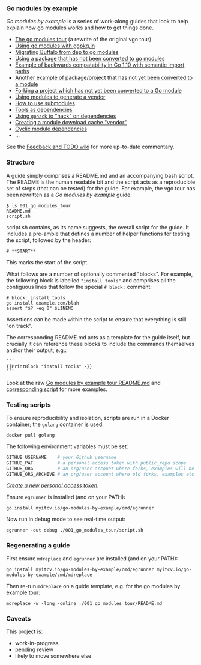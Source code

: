 ### Go modules by example

_Go modules by example_ is a series of work-along guides that look to help explain how go modules works and how to get things done.

* [The go modules tour](https://github.com/go-modules-by-example/index/blob/master/001_go_modules_tour/README.md) (a rewrite of the original vgo tour)
* [Using go modules with gopkg.in](https://github.com/go-modules-by-example/index/blob/master/002_using_gopkg_in/README.md)
* [Migrating Buffalo from dep to go modules](https://github.com/go-modules-by-example/index/blob/master/003_migrate_buffalo/README.md)
* [Using a package that has not been converted to go modules](https://github.com/go-modules-by-example/index/blob/master/004_echo_example/README.md)
* [Example of backwards compatability in Go 1.10 with semantic import paths](https://github.com/go-modules-by-example/index/blob/master/005_old_go/README.md)
* [Another example of package/project that has not yet been converted to a module](https://github.com/go-modules-by-example/index/blob/master/006_not_yet_go_module/README.md)
* [Forking a project which has not yet been converted to a Go module](https://github.com/go-modules-by-example/index/blob/master/007_old_code_replace/README.md)
* [Using modules to generate a vendor](https://github.com/go-modules-by-example/index/blob/master/008_vendor_example/README.md)
* [How to use submodules](https://github.com/go-modules-by-example/index/blob/master/009_submodules/README.md)
* [Tools as dependencies](https://github.com/go-modules-by-example/index/blob/master/010_tools/README.md)
* [Using `gohack` to "hack" on dependencies](https://github.com/myitcv/go-modules-by-example/blob/master/011_using_gohack/README.md)
* [Creating a module download cache "vendor"](https://github.com/go-modules-by-example/index/blob/master/012_modvendor/README.md)
* [Cyclic module dependencies](https://github.com/go-modules-by-example/index/blob/master/013_cyclic/README.md)
* ...

See the [Feedback and TODO wiki](https://github.com/go-modules-by-example/index/wiki/Feedback-TODO) for more up-to-date
commentary.

### Structure

A guide simply comprises a README.md and an accompanying bash script. The README is the human readable bit and the
script acts as a reproducible set of steps (that can be tested) for the guide. For example, the vgo tour has been
rewritten as a _Go modules by example_ guide:

<!-- __TEMPLATE: ls 001_go_modules_tour
```
$ {{.Cmd}}
{{.Out -}}
```
-->
```
$ ls 001_go_modules_tour
README.md
script.sh
```
<!-- END -->

script.sh contains, as its name suggests, the overall script for the guide. It includes a pre-amble that defines a
number of helper functions for testing the script, followed by the header:

```
# **START**
```

This marks the start of the script.

What follows are a number of optionally commented "blocks". For example, the following block is labelled `"install tools"`
and comprises all the contiguous lines that follow the special `# block:` comment:

```
# block: install tools
go install example.com/blah
assert "$? -eq 0" $LINENO
```

Assertions can be made within the script to ensure that everything is still "on track".

The corresponding README.md acts as a template for the guide itself, but crucially it can reference these blocks to
include the commands themselves and/or their output, e.g.:

    ```
    {{PrintBlock "install tools" -}}
    ```

Look at the raw [Go modules by example tour README.md](https://raw.githubusercontent.com/go-modules-by-example/index/master/001_go_modules_tour/README.md)
and [corresponding script](https://github.com/go-modules-by-example/index/blob/master/001_go_modules_tour/script.sh) for more examples.

### Testing scripts

To ensure reproducibility and isolation, scripts are run in a Docker container; the
[`golang`](https://hub.docker.com/_/golang/) container is used:

<!-- __TEMPLATE: docker pull golang # LONG ONLINE
```
{{.Cmd}}
```
-->
```
docker pull golang
```
<!-- END -->

The following environment variables must be set:

```bash
GITHUB_USERNAME    # your Github username
GITHUB_PAT         # a personal access token with public_repo scope
GITHUB_ORG         # an org/user account where forks, examples will be created
GITHUB_ORG_ARCHIVE # an org/user account where old forks, examples etc will be moved
```

_[Create a new personal access token](https://github.com/settings/tokens/new)._

Ensure `egrunner` is installed (and on your PATH):

<!-- __TEMPLATE: go install myitcv.io/go-modules-by-example/cmd/egrunner
```
{{.Cmd}}
```
-->
```
go install myitcv.io/go-modules-by-example/cmd/egrunner
```
<!-- END -->

Now run in debug mode to see real-time output:

<!-- __TEMPLATE: egrunner -out debug ./001_go_modules_tour/script.sh # LONG ONLINE
```
{{.Cmd}}
```
-->
```
egrunner -out debug ./001_go_modules_tour/script.sh
```
<!-- END -->

### Regenerating a guide

First ensure `mdreplace` and `egrunner` are installed (and on your PATH):

<!-- __TEMPLATE: go install myitcv.io/go-modules-by-example/cmd/egrunner myitcv.io/go-modules-by-example/cmd/mdreplace
```
{{.Cmd}}
```
-->
```
go install myitcv.io/go-modules-by-example/cmd/egrunner myitcv.io/go-modules-by-example/cmd/mdreplace
```
<!-- END -->

Then re-run `mdreplace` on a guide template, e.g. for the go modules by example tour:

<!-- __TEMPLATE: mdreplace -w -long -online ./001_go_modules_tour/README.md # LONG ONLINE
```
{{.Cmd}}
```
-->
```
mdreplace -w -long -online ./001_go_modules_tour/README.md
```
<!-- END -->

### Caveats

This project is:

* work-in-progress
* pending review
* likely to move somewhere else
